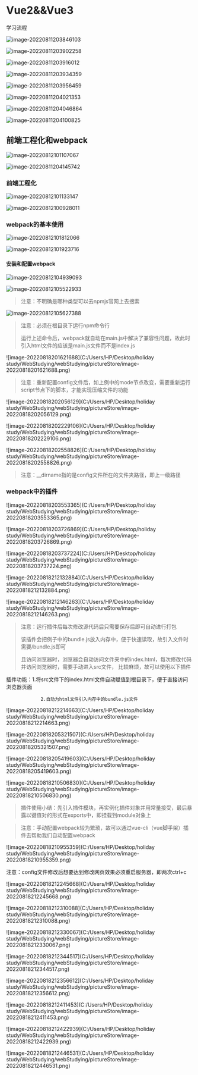 # Vue2&&Vue3

学习流程

![image-20220811203846103](pictureStore/image-20220811203846103.png)

![image-20220811203902258](pictureStore/image-20220811203902258.png)

![image-20220811203916012](pictureStore/image-20220811203916012.png)

![image-20220811203934359](pictureStore/image-20220811203934359.png)

![image-20220811203956459](pictureStore/image-20220811203956459.png)

![image-20220811204021353](pictureStore/image-20220811204021353.png)

![image-20220811204046864](pictureStore/image-20220811204046864.png)

![image-20220811204100825](pictureStore/image-20220811204100825.png)







## 前端工程化和webpack

![image-20220812101107067](pictureStore/image-20220812101107067.png)

![image-20220811204145742](pictureStore/image-20220811204145742.png)

### 前端工程化

![image-20220812101133147](pictureStore/image-20220812101133147.png)



![image-20220812100928011](pictureStore/image-20220812100928011.png)



### webpack的基本使用

![image-20220812101812066](pictureStore/image-20220812101812066.png)

![image-20220812101923716](pictureStore/image-20220812101923716.png)

 

#### 安装和配置webpack

![image-20220812104939093](pictureStore/image-20220812104939093.png)

![image-20220812105522933](pictureStore/image-20220812105522933.png)

>
>
>注意：不明确是哪种类型可以去npmjs官网上去搜索

![image-20220812105627388](pictureStore/image-20220812105627388.png)

>
>
>注意：必须在根目录下运行npm命令行
>
>运行上述命令后，webpack就自动在main.js中解决了兼容性问题，故此时引入html文件的应该是main.js文件而不是index.js

![image-20220818201621688](C:/Users/HP/Desktop/holiday study/WebStudying/webStudying/pictureStore/image-20220818201621688.png)

>
>
>注意：重新配置config文件后，如上例中的mode节点改变，需要重新运行script节点下的脚本，才能实现压缩文件的功能

![image-20220818202056129](C:/Users/HP/Desktop/holiday study/WebStudying/webStudying/pictureStore/image-20220818202056129.png)

![image-20220818202229106](C:/Users/HP/Desktop/holiday study/WebStudying/webStudying/pictureStore/image-20220818202229106.png)

![image-20220818202558826](C:/Users/HP/Desktop/holiday study/WebStudying/webStudying/pictureStore/image-20220818202558826.png)

>
>
>注意：__dirname指的是config文件所在的文件夹路径，即上一级路径

### webpack中的插件

![image-20220818203553365](C:/Users/HP/Desktop/holiday study/WebStudying/webStudying/pictureStore/image-20220818203553365.png)

![image-20220818203726869](C:/Users/HP/Desktop/holiday study/WebStudying/webStudying/pictureStore/image-20220818203726869.png)

![image-20220818203737224](C:/Users/HP/Desktop/holiday study/WebStudying/webStudying/pictureStore/image-20220818203737224.png)

![image-20220818212132884](C:/Users/HP/Desktop/holiday study/WebStudying/webStudying/pictureStore/image-20220818212132884.png)

![image-20220818212146263](C:/Users/HP/Desktop/holiday study/WebStudying/webStudying/pictureStore/image-20220818212146263.png)

> 注意：运行插件后每次修改源代码后只需要保存后即可自动进行打包
>
> 该插件会把例子中的bundle.js放入内存中，便于快速读取，故引入文件时需要/bundle.js即可
>
> 且访问浏览器时，浏览器会自动访问文件夹中的index.html，每次修改代码并访问浏览器时，需要手动进入src文件， 比较麻烦，故可以使用以下插件



插件功能：1.将src文件下的index.html文件自动赋值到根目录下，便于直接访问浏览器页面

   				 2.自动为html文件引入内存中的bundle.js文件

![image-20220818212214663](C:/Users/HP/Desktop/holiday study/WebStudying/webStudying/pictureStore/image-20220818212214663.png)

![image-20220818205321507](C:/Users/HP/Desktop/holiday study/WebStudying/webStudying/pictureStore/image-20220818205321507.png)

![image-20220818205419603](C:/Users/HP/Desktop/holiday study/WebStudying/webStudying/pictureStore/image-20220818205419603.png)

![image-20220818210506830](C:/Users/HP/Desktop/holiday study/WebStudying/webStudying/pictureStore/image-20220818210506830.png)

>
>
>插件使用小结：先引入插件模块，再实例化插件对象并用常量接受，最后暴露以键值对的形式在exports中，即挂载到module对象上



>
>
>注意：手动配置webpack较为繁琐，故可以通过vue-cli（vue脚手架）插件去帮助我们自动配置webpack



![image-20220818210955359](C:/Users/HP/Desktop/holiday study/WebStudying/webStudying/pictureStore/image-20220818210955359.png)

注意：config文件修改后想要达到修改网页效果必须重启服务器，即两次ctrl+c



![image-20220818212245668](C:/Users/HP/Desktop/holiday study/WebStudying/webStudying/pictureStore/image-20220818212245668.png)

![image-20220818212310088](C:/Users/HP/Desktop/holiday study/WebStudying/webStudying/pictureStore/image-20220818212310088.png)

![image-20220818212330067](C:/Users/HP/Desktop/holiday study/WebStudying/webStudying/pictureStore/image-20220818212330067.png)

![image-20220818212344517](C:/Users/HP/Desktop/holiday study/WebStudying/webStudying/pictureStore/image-20220818212344517.png)

![image-20220818212356612](C:/Users/HP/Desktop/holiday study/WebStudying/webStudying/pictureStore/image-20220818212356612.png)

![image-20220818212411453](C:/Users/HP/Desktop/holiday study/WebStudying/webStudying/pictureStore/image-20220818212411453.png)





![image-20220818212422939](C:/Users/HP/Desktop/holiday study/WebStudying/webStudying/pictureStore/image-20220818212422939.png)

![image-20220818212446531](C:/Users/HP/Desktop/holiday study/WebStudying/webStudying/pictureStore/image-20220818212446531.png)
